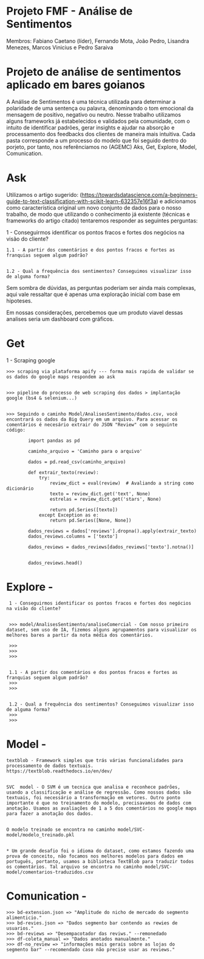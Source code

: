 # Projeto FMF - Análise de Sentimentos


Membros: Fabiano Caetano (líder), Fernando Mota, João Pedro, Lisandra Menezes, Marcos Vinicius e Pedro Saraiva


# Projeto de análise de sentimentos aplicado em bares goianos



A Análise de Sentimentos é uma técnica utilizada para determinar a polaridade de uma sentença ou palavra, denominando o tom emocional da mensagem de positivo, negativo ou neutro. Nesse trabalho utilizamos alguns frameworks já estabelecidos e validados pela comunidade, com o intuito de identificar padrões, gerar insights e ajudar na absorção e processamento dos feedbacks dos clientes de maneira mais intuitiva.
Cada pasta corresponde a um processo do modelo que foi seguido dentro do porjeto, por tanto, nos referênciamos no (AGEMC) Aks, Get, Explore, Model, Comunication.

# Ask


Utilizamos o artigo sugerido: (https://towardsdatascience.com/a-beginners-guide-to-text-classification-with-scikit-learn-632357e16f3a) e adicionamos como característica original um novo conjunto de dados para o nosso trabalho, de modo que utilizando o conhecimento já existente (técnicas e frameworks do artigo citado) tentaremos responder as seguintes perguntas:


1 - Conseguirmos identificar os pontos fracos e fortes dos negócios na visão do cliente?


    1.1 - A partir dos comentários e dos pontos fracos e fortes as franquias seguem algum padrão?

    
    1.2 - Qual a frequência dos sentimentos? Conseguimos visualizar isso de alguma forma?


Sem sombra de dúvidas, as perguntas poderiam ser ainda mais complexas, aqui vale ressaltar que é apenas uma exploração inicial com base em hipoteses. 

Em nossas considerações, percebemos que um produto viavel dessas analises seria um dashboard com gráficos.



# Get

1 - Scraping google 

    >>> scraping via plataforma apify --- forma mais rapida de validar se os dados do google maps respondem ao ask 

   
    >>> pipeline do processo de web scraping dos dados > implantação google (bs4 & selenium...)


    >>> Seguindo o caminho Model/AnalisesSentimento/dados.csv, você encontrará os dados da Big Query em um arquivo. Para acessar os comentários é necesário extrair do JSON "Review" com o seguinte código: 

            import pandas as pd
          
            caminho_arquivo = 'Caminho para o arquivo'
            
            dados = pd.read_csv(caminho_arquivo)
            
            def extrair_texto(review):
                try:
                    review_dict = eval(review)  # Avaliando a string como dicionário
                    texto = review_dict.get('text', None)
                    estrelas = review_dict.get('stars', None)
                    
                    return pd.Series([texto])
                except Exception as e:
                    return pd.Series([None, None])
            
            dados_reviews = dados['reviews'].dropna().apply(extrair_texto)
            dados_reviews.columns = ['texto']
            
            dados_reviews = dados_reviews[dados_reviews['texto'].notna()]
            
            
            dados_reviews.head()


# Explore -
    
     1 - Conseguirmos identificar os pontos fracos e fortes dos negócios na visão do cliente?

     
     >>> model/AnalisesSentimento/analiseComercial - Com nosso primeiro dataset, sem uso de IA, fizemos alguns agrupamentos para visualizar os melhores bares a partir da nota média dos comentários.
     
     >>>
     >>>
     >>>

     
     1.1 - A partir dos comentários e dos pontos fracos e fortes as franquias seguem algum padrão?
     >>>
     >>>

     
     1.2 - Qual a frequência dos sentimentos? Conseguimos visualizar isso de alguma forma?
     >>>
     >>>
     
# Model -


    textblob - Framework simples que trás várias funcionalidades para processamento de dados textuais. https://textblob.readthedocs.io/en/dev/


    SVC  model - O SVM é um tecnica que analisa e reconhece padrões, usando a classificação e análise de regressão. Como nossos dados são textuais, foi necessário a transformação em vetores. Outro ponto importante é que no treinamento do modelo, precisavamos de dados com anotação. Usamos as avaliações de 1 a 5 dos comentários no google maps para fazer a anotação dos dados.

    
    O modelo treinado se encontra no caminho model/SVC-model/modelo_treinado.pkl


    * Um grande desafio foi o idioma do dataset, como estamos fazendo uma prova de conceito, não focamos nos melhores modelos para dados em português, portanto, usamos a biblioteca TextBlob para traduzir todos os comentários. Tal arquivo se encontra no caminho model/SVC-model/comentarios-traduzidos.csv
    

# Comunication -

    >>> bd-extension.json => "Amplitude do nicho de mercado do segmento alimenticio."
    >>> bd-revies.json => "Dados segmento bar contendo as rewies de usuarios."
    >>> bd-reviews => "Desempacotador das reviws." --remonedado
    >>> df-coleta_manual => "Dados anotados manualmente."
    >>> df-no_review => "informações mais gerais sobre as lojas do segmento bar" --recomendado caso não precise usar as reviews."


